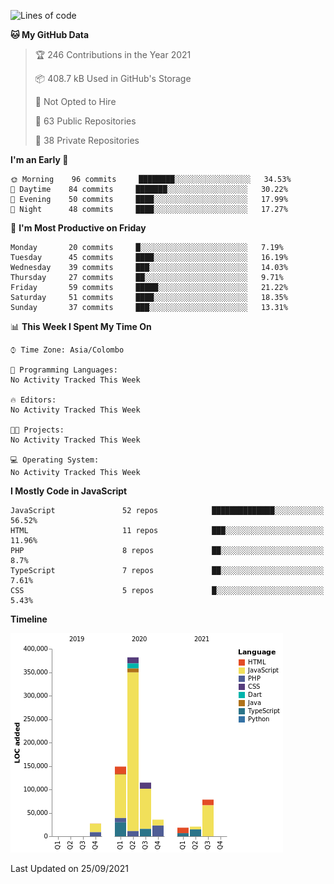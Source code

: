 
<!--START_SECTION:waka-->
![Lines of code](https://img.shields.io/badge/From%20Hello%20World%20I%27ve%20Written-831398%20lines%20of%20code-blue)

**🐱 My GitHub Data** 

> 🏆 246 Contributions in the Year 2021
 > 
> 📦 408.7 kB Used in GitHub's Storage 
 > 
> 🚫 Not Opted to Hire
 > 
> 📜 63 Public Repositories 
 > 
> 🔑 38 Private Repositories  
 > 
**I'm an Early 🐤** 

```text
🌞 Morning    96 commits     ████████░░░░░░░░░░░░░░░░░   34.53% 
🌆 Daytime    84 commits     ███████░░░░░░░░░░░░░░░░░░   30.22% 
🌃 Evening    50 commits     ████░░░░░░░░░░░░░░░░░░░░░   17.99% 
🌙 Night      48 commits     ████░░░░░░░░░░░░░░░░░░░░░   17.27%

```
📅 **I'm Most Productive on Friday** 

```text
Monday       20 commits     █░░░░░░░░░░░░░░░░░░░░░░░░   7.19% 
Tuesday      45 commits     ████░░░░░░░░░░░░░░░░░░░░░   16.19% 
Wednesday    39 commits     ███░░░░░░░░░░░░░░░░░░░░░░   14.03% 
Thursday     27 commits     ██░░░░░░░░░░░░░░░░░░░░░░░   9.71% 
Friday       59 commits     █████░░░░░░░░░░░░░░░░░░░░   21.22% 
Saturday     51 commits     ████░░░░░░░░░░░░░░░░░░░░░   18.35% 
Sunday       37 commits     ███░░░░░░░░░░░░░░░░░░░░░░   13.31%

```


📊 **This Week I Spent My Time On** 

```text
⌚︎ Time Zone: Asia/Colombo

💬 Programming Languages: 
No Activity Tracked This Week

🔥 Editors: 
No Activity Tracked This Week

🐱‍💻 Projects: 
No Activity Tracked This Week

💻 Operating System: 
No Activity Tracked This Week

```

**I Mostly Code in JavaScript** 

```text
JavaScript               52 repos            ██████████████░░░░░░░░░░░   56.52% 
HTML                     11 repos            ███░░░░░░░░░░░░░░░░░░░░░░   11.96% 
PHP                      8 repos             ██░░░░░░░░░░░░░░░░░░░░░░░   8.7% 
TypeScript               7 repos             ██░░░░░░░░░░░░░░░░░░░░░░░   7.61% 
CSS                      5 repos             █░░░░░░░░░░░░░░░░░░░░░░░░   5.43%

```


**Timeline**

![Chart not found](https://raw.githubusercontent.com/ccweerasinghe1994/ccweerasinghe1994/master/charts/bar_graph.png) 


 Last Updated on 25/09/2021
<!--END_SECTION:waka-->
